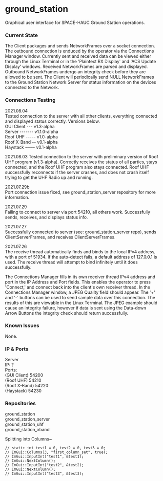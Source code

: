 # ground_station
Graphical user interface for SPACE-HAUC Ground Station operations.  
  
### Current State
The Client packages and sends NetworkFrames over a socket connection. The outbound connection is enduced by the operator via the Connections Manager window. Currently sent and received data can be viewed either through the Linux Terminal or in the 'Plaintext RX Display' and 'ACS Update Display' windows. Received NetworkFrames are parsed and displayed. Outbound NetworkFrames undergo an integrity check before they are allowed to be sent. The Client will periodically send NULL NetworkFrames to the Ground Station Network Server for status information on the devices connected to the Network.  

### Connections Testing  
2021.08.04  
Tested connection to the server with all other clients, everything connected and displayed status correctly. Versions below.  
GUI Client --- v1.3-alpha  
Server ------- v1.1.0-alpha  
Roof UHF ----- v1.0-alpha  
Roof X-Band -- v0.1-alpha  
Haystack ----- v0.1-alpha  
  
2021.08.03
Tested connection to the server with preliminary version of Roof UHF program (v1.3-alpha). Correctly receives the status of all parties, stays connected, and the Roof UHF program also stays connected. Roof UHF successfully reconnects if the server crashes, and does not crash itself trying to get the UHF Radio up and running.  

2021.07.29b  
Port connection issue fixed, see ground_station_server repository for more information.  

2021.07.29   
Failing to connect to server via port 54210, all others work. Successfully sends, receives, and displays status info.  
  
2021.07.27  
Successfully connected to server (see: ground_station_server repo), sends ClientServerFrames, and receives ClientServerFrames.  
  
2021.07.26  
The receive thread automatically finds and binds to the local IPv4 address, with a port of 51934. If the auto-detect fails, a default address of 127.0.0.1 is used. The receive thread will attempt to bind infinitely until it does successfully.   
  
The Connections Manager fills in its own receiver thread IPv4 address and port in the IP Address and Port fields. This enables the operator to press 'Connect,' and connect back into the client's own receiver thread. In the Connections Manager window, a JPEG Quality field should appear. The '+' and '-' buttons can be used to send sample data over this connection. The results of this are viewable in the Linux Terminal. The JPEG example should cause an integrity failure, however if data is sent using the Data-down Arrow Buttons the integrity check should return successfully.  
  
### Known Issues
None.  

### IP & Ports
Server   
  IP:               ?  
  Ports:  
    (GUI Client)    54200  
    (Roof UHF)      54210  
    (Roof X-Band)   54220  
    (Haystack)      54230   
    
    
### Repositories
ground_station  
ground_station_server  
ground_station_uhf  
ground_station_xband  
  
  
    
   
  
  
Splitting into Columns~

    // static int test1 = 0, test2 = 0, test3 = 0;
    // ImGui::Columns(3, "first_column_set", true);
    // ImGui::InputInt("test1", &test1);
    // ImGui::NextColumn();
    // ImGui::InputInt("test2", &test2);
    // ImGui::NextColumn();
    // ImGui::InputInt("test3", &test3);
